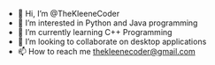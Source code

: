 - 👋 Hi, I’m @TheKleeneCoder
- 👀 I’m interested in Python and Java programming
- 🌱 I’m currently learning C++ Programming
- 💞️ I’m looking to collaborate on desktop applications
- 📫 How to reach me thekleenecoder@gmail.com

<!---
TheKleeneCoder/TheKleeneCoder is a ✨ special ✨ repository because its `README.md` (this file) appears on your GitHub profile.
You can click the Preview link to take a look at your changes.
--->
